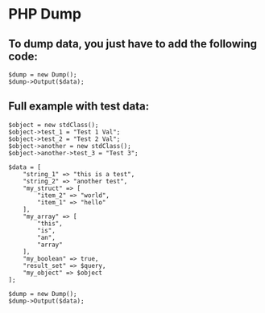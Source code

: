 # PHP Dump

## To dump data, you just have to add the following code:

```
$dump = new Dump();
$dump->Output($data);
```



## Full example with test data:

```
$object = new stdClass();
$object->test_1 = "Test 1 Val";
$object->test_2 = "Test 2 Val";
$object->another = new stdClass();
$object->another->test_3 = "Test 3";

$data = [
    "string_1" => "this is a test",
    "string_2" => "another test",
    "my_struct" => [
        "item_2" => "world",
        "item_1" => "hello"
    ],
    "my_array" => [
        "this",
        "is",
        "an",
        "array"
    ],
    "my_boolean" => true,
    "result_set" => $query,
    "my_object" => $object
];

$dump = new Dump();
$dump->Output($data);
```
